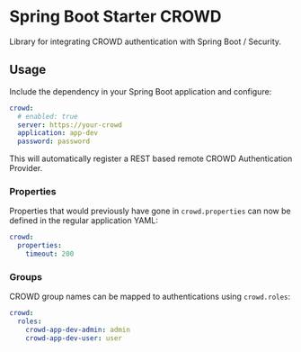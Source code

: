# Spring Boot Starter CROWD

Library for integrating CROWD authentication with Spring Boot / Security.

## Usage

Include the dependency in your Spring Boot application and configure:

```yaml
crowd:
  # enabled: true
  server: https://your-crowd
  application: app-dev
  password: password
```

This will automatically register a REST based remote CROWD Authentication Provider.

### Properties

Properties that would previously have gone in `crowd.properties` can now be defined in the regular application YAML:

```yaml
crowd:
  properties:
    timeout: 200
```

### Groups

CROWD group names can be mapped to authentications using `crowd.roles`:

```yaml
crowd:
  roles:
    crowd-app-dev-admin: admin
    crowd-app-dev-user: user
```
